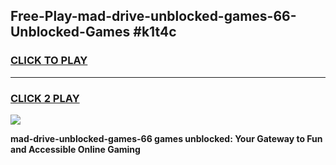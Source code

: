 
## Free-Play-mad-drive-unblocked-games-66-Unblocked-Games #k1t4c
<h3>
<a href="https://news.freeplayer.one?title=mad-drive-unblocked-games-66&ref=8M">CLICK TO PLAY</a></h3>
<hr>

<h3>
<a href="https://news.freeplayer.one?title=mad-drive-unblocked-games-66&ref=8M">CLICK 2 PLAY</a>
  
</h3>

<a href="https://news.freeplayer.one?title=mad-drive-unblocked-games-66&ref=8M"><img src="https://clearcache.store/games.png"></a>


**mad-drive-unblocked-games-66 games unblocked: Your Gateway to Fun and Accessible Online Gaming**
